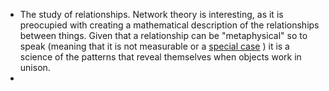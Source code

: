 - The study of relationships. Network theory is interesting, as it is preocupied with creating a mathematical description of the relationships between things. Given that a relationship can be "metaphysical" so to speak (meaning that it is not measurable or a [special case](((RQZ_YY6uI))) ) it is a science of the patterns that reveal themselves when objects work in unison. 
- 
